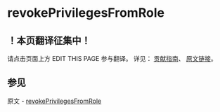 # revokePrivilegesFromRole

## ！本页翻译征集中！

请点击页面上方 EDIT THIS PAGE 参与翻译。
详见：
[贡献指南]( https://github.com/JinMuInfo/MongoDB-Manual-zh/blob/master/CONTRIBUTING.md )、
[原文链接](  https://docs.mongodb.com/manual/reference/command/revokePrivilegesFromRole/  )。

## 参见

原文 - [revokePrivilegesFromRole]( https://docs.mongodb.com/manual/reference/command/revokePrivilegesFromRole/ )

